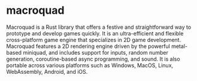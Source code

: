 # macroquad

Macroquad is a Rust library that offers a festive and straightforward way to prototype and develop games quickly. It is an ultra-efficient and flexible cross-platform game engine that specializes in 2D game development. Macroquad features a 2D rendering engine driven by the powerful metal-based miniquad, and includes support for inputs, random number generation, coroutine-based async programming, and sound. It is also portable across various platforms such as Windows, MacOS, Linux, WebAssembly, Android, and iOS.